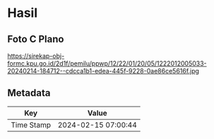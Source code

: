 # Hasil

## Foto C Plano

https://sirekap-obj-formc.kpu.go.id/2d1f/pemilu/ppwp/12/22/01/20/05/1222012005033-20240214-184712--cdcca1b1-edea-445f-9228-0ae86ce5616f.jpg


## Metadata

| Key        | Value               |
| ---------- | ------------------- |
| Time Stamp | 2024-02-15 07:00:44 |



